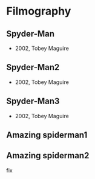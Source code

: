 # Filmography

## Spyder-Man

- 2002, Tobey Maguire

## Spyder-Man2

- 2002, Tobey Maguire

## Spyder-Man3

- 2002, Tobey Maguire

## Amazing spiderman1

## Amazing spiderman2
fix
